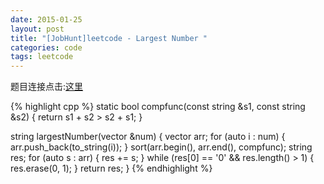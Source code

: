 ```yaml
---
date: 2015-01-25
layout: post
title: "[JobHunt]leetcode - Largest Number "
categories: code
tags: leetcode
---
```


题目连接点击:[这里](https://oj.leetcode.com/problems/largest-number/)

<!--more-->
{% highlight cpp %}
static bool compfunc(const string &s1, const string &s2)
{
    return s1 + s2 > s2 + s1;
}

string largestNumber(vector<int> &num)
{
    vector<string> arr;
    for (auto i : num) {
        arr.push_back(to_string(i));
    }
    sort(arr.begin(), arr.end(), compfunc);
    string res;
    for (auto s : arr) {
        res += s;
    }
    while (res[0] == '0' && res.length() > 1) {
        res.erase(0, 1);
    }
    return  res;
}
{% endhighlight %}

